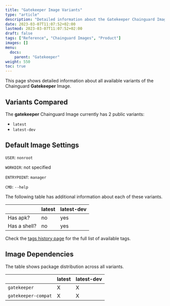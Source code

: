 ```yaml
---
title: "Gatekeeper Image Variants"
type: "article"
description: "Detailed information about the Gatekeeper Chainguard Image variants"
date: 2023-03-07T11:07:52+02:00
lastmod: 2023-03-07T11:07:52+02:00
draft: false
tags: ["Reference", "Chainguard Images", "Product"]
images: []
menu:
  docs:
    parent: "Gatekeeper"
weight: 550
toc: true
---
```


This page shows detailed information about all available variants of the Chainguard **Gatekeeper** Image.

## Variants Compared
The **gatekeeper** Chainguard Image currently has 2 public variants: 

- `latest`
- `latest-dev`

## Default Image Settings
`USER`:		`nonroot`

`WORKDIR`:	not specified

`ENTRYPOINT`:	`manager`

`CMD`:		`--help`

The following table has additional information about each of these variants.

|              | latest | latest-dev |
|--------------|--------|------------|
| Has apk?     | no     | yes        |
| Has a shell? | no     | yes        |

Check the [tags history page](/chainguard/chainguard-images/reference/gatekeeper/tags_history/) for the full list of available tags.
## Image Dependencies
The table shows package distribution across all variants.

|                     | latest | latest-dev |
|---------------------|--------|------------|
| `gatekeeper`        | X      | X          |
| `gatekeeper-compat` | X      | X          |

